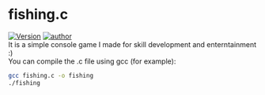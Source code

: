 # fishing.c
[![Version](https://img.shields.io/badge/version-0.2-red.svg)](https://github.com/Leucist/fishing.c)
[![author](https://img.shields.io/badge/author-leucist-blue)](https://github.com/Leucist/)\
It is a simple console game I made for skill development and enterntainment :)\
You can compile the .c file using gcc (for example):
```bash
gcc fishing.c -o fishing
./fishing
```
